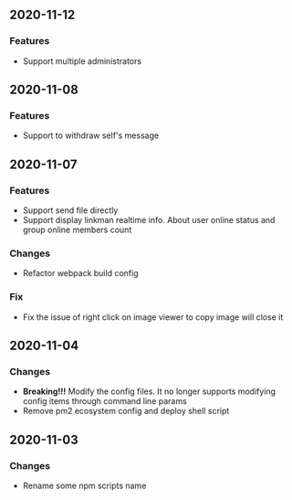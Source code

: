 ## 2020-11-12

### Features
- Support multiple administrators


## 2020-11-08

### Features
- Support to withdraw self's message


## 2020-11-07

### Features
- Support send file directly
- Support display linkman realtime info. About user online status and group online members count
### Changes
- Refactor webpack build config
### Fix
- Fix the issue of right click on image viewer to copy image will close it


## 2020-11-04

### Changes
- **Breaking!!!** Modify the config files. It no longer supports modifying config items through command line params
- Remove pm2 ecosystem config and deploy shell script


## 2020-11-03

### Changes
- Rename some npm scripts name